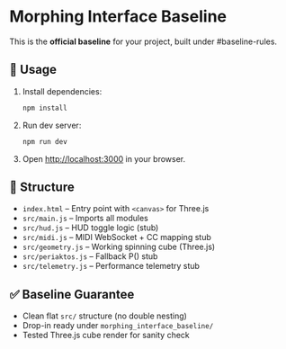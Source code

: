 # Morphing Interface Baseline

This is the **official baseline** for your project, built under #baseline-rules.

## 🚀 Usage

1. Install dependencies:
   ```sh
   npm install
   ```

2. Run dev server:
   ```sh
   npm run dev
   ```

3. Open [http://localhost:3000](http://localhost:3000) in your browser.

## 📂 Structure

- `index.html` – Entry point with `<canvas>` for Three.js
- `src/main.js` – Imports all modules
- `src/hud.js` – HUD toggle logic (stub)
- `src/midi.js` – MIDI WebSocket + CC mapping stub
- `src/geometry.js` – Working spinning cube (Three.js)
- `src/periaktos.js` – Fallback P() stub
- `src/telemetry.js` – Performance telemetry stub

## ✅ Baseline Guarantee
- Clean flat `src/` structure (no double nesting)
- Drop-in ready under `morphing_interface_baseline/`
- Tested Three.js cube render for sanity check
